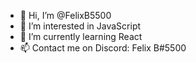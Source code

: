 - 👋 Hi, I’m @FelixB5500
- 👀 I’m interested in JavaScript
- 🌱 I’m currently learning React
- 📫 Contact me on Discord: Felix B#5500

<!---
FelixB5500/FelixB5500 is a ✨ special ✨ repository because its `README.md` (this file) appears on your GitHub profile.
You can click the Preview link to take a look at your changes.
--->

